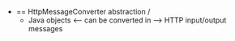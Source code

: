 * == HttpMessageConverter abstraction / 
  * Java objects <-- can be converted in --> HTTP input/output messages